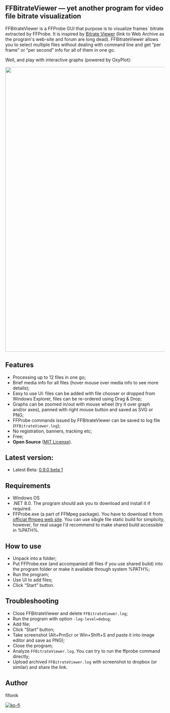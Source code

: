 ## FFBitrateViewer — yet another program for video file bitrate visualization

FFBitrateViewer is a FFProbe GUI that purpose is to visualize frames` bitrate extracted by FFProbe.
It is inspired by [Bitrate Viewer](https://web.archive.org/web/20160730053853/http://www.winhoros.de/docs/bitrate-viewer/) (link to Web Archive as the program's web-site and forum are long dead).
FFBitrateViewer allows you to select multiple files without dealing with command line and get “per frame” or “per second” info for all of them in one go.

Well, and play with interactive graphs (powered by OxyPlot):
<p align="center"><img src="screenshots/screenshot.0.8.0.png" width="900"/></p>


## Features
- Processing up to 12 files in one go;
- Brief media info for all files (hover mouse over media info to see more details);
- Easy to use UI: files can be added with file chooser or dropped from Windows Explorer, files can be re-ordered using Drag & Drop;
- Graphs can be zoomed in/out with mouse wheel (try it over graph and/or axes), panned with right mouse button and saved as SVG or PNG;
- FFProbe commands issued by FFBitrateViewer can be saved to log file (`FFBitrateViewer.log`);
- No registration, banners, tracking etc;
- Free;
- **Open Source** ([MIT License](LICENSE.txt)).


## Latest version: 
- Latest Beta: [0.9.0 beta 1](https://github.com/fifonik/FFBitrateViewer/releases/tag/v0.9.0-beta.1)


## Requirements
- Windows OS
- .NET 8.0. The program should ask you to download and install it if required.
- FFProbe.exe (a part of FFMpeg package). You have to download it from [official ffmpeg web site](https://ffmpeg.org/download.html).
  You can use sibgle file static build for simplicity, however, for real usage I'd recommend to make shared build accessible in %PATH%.


## How to use
- Unpack into a folder;
- Put FFProbe.exe (and accompanied dll files if you use shared build) into the program folder or make it available through system %PATH%;
- Run the program;
- Use UI to add files;
- Click “Start” button.


## Troubleshooting
- Close FFBitrateViewer and delete `FFBitrateViewer.log`;
- Run the program with option `-log-level=debug`;
- Add file;
- Click “Start” button;
- Take screenshot (Alt+PrnScr or Win+Shift+S and paste it into image editor and save as PNG);
- Close the program;
- Analyze `FFBitrateViewer.log`. You can try to run the ffprobe command directly;
- Upload archived `FFBitrateViewer.log` with screenshot to dropbox (or similar) and share the link.


## Author
fifonik

[![ko-fi](https://ko-fi.com/img/githubbutton_sm.svg)](https://ko-fi.com/fifonik)
